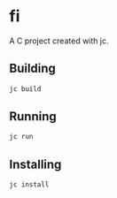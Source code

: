 # fi

A C project created with jc.

## Building

```bash
jc build
```

## Running

```bash
jc run
```

## Installing

```bash
jc install
```
